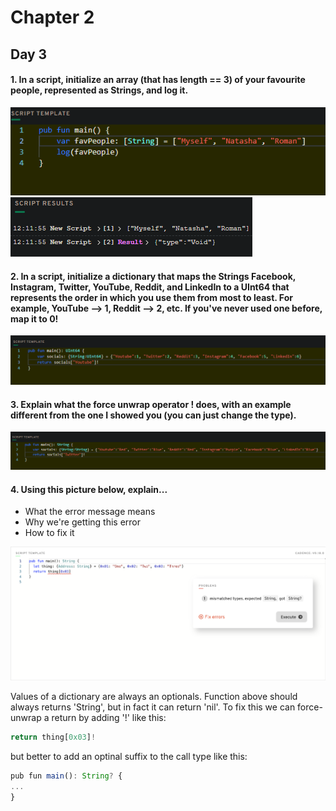 # Chapter 2
## Day 3

#### 1. In a script, initialize an array (that has length == 3) of your favourite people, represented as Strings, and log it.

<img src="../images/ch2/script_code_2.png" alt="screenshot" size="250" />

<img src="../images/ch2/script_output_3.png" alt="screenshot" size="250" />

#### 2. In a script, initialize a dictionary that maps the Strings Facebook, Instagram, Twitter, YouTube, Reddit, and LinkedIn to a UInt64 that represents the order in which you use them from most to least. For example, YouTube --> 1, Reddit --> 2, etc. If you've never used one before, map it to 0!

<img src="../images/ch2/script_code_3.png" alt="screenshot" size="250" />

#### 3. Explain what the force unwrap operator ! does, with an example different from the one I showed you (you can just change the type).

<img src="../images/ch2/script_code_4.png" alt="screenshot" size="250" />

#### 4. Using this picture below, explain...

- What the error message means
- Why we're getting this error
- How to fix it

<img src="https://raw.githubusercontent.com/emerald-dao/beginner-cadence-course/main/chapter2.0/images/wrongcode.png" alt="screenshot" size="250" />

Values of a dictionary are always an optionals. Function above should always returns 'String', but in fact it can return 'nil'. To fix this we can force-unwrap a return by adding '!' like this: 
```javascript
return thing[0x03]!
```
but better to add an optinal suffix to the call type like this:
```javascript
pub fun main(): String? {
...
}
```